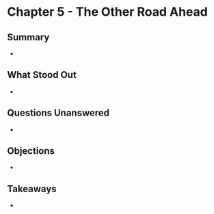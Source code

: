 # Chapter 5 - The Other Road Ahead

## Summary
  
* 

## What Stood Out

* 

## Questions Unanswered

* 

## Objections

* 

## Takeaways

* 

